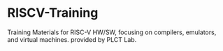 # RISCV-Training
Training Materials for RISC-V HW/SW, focusing on compilers, emulators, and virtual machines. provided by PLCT Lab.
